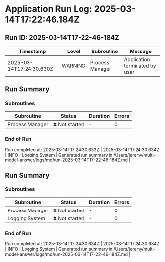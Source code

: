 # Application Run Log: 2025-03-14T17:22:46.184Z

## Run ID: 2025-03-14T17-22-46-184Z

| Timestamp | Level | Subroutine | Message |
| --- | --- | --- | --- |
| 2025-03-14T17:24:30.630Z | WARNING | Process Manager | Application terminated by user |

## Run Summary

### Subroutines

| Subroutine | Status | Duration | Errors |
| --- | --- | --- | --- |
| Process Manager | ❌ Not started | - | 0 |

### End of Run

Run completed at: 2025-03-14T17:24:30.633Z
| 2025-03-14T17:24:30.634Z | INFO | Logging System | Generated run summary in /Users/jeremy/multi-model-answer/logs/md/run-2025-03-14T17-22-46-184Z.md |

## Run Summary

### Subroutines

| Subroutine | Status | Duration | Errors |
| --- | --- | --- | --- |
| Process Manager | ❌ Not started | - | 0 |
| Logging System | ❌ Not started | - | 0 |

### End of Run

Run completed at: 2025-03-14T17:24:30.634Z
| 2025-03-14T17:24:30.634Z | INFO | Logging System | Generated run summary in /Users/jeremy/multi-model-answer/logs/md/run-2025-03-14T17-22-46-184Z.md |
